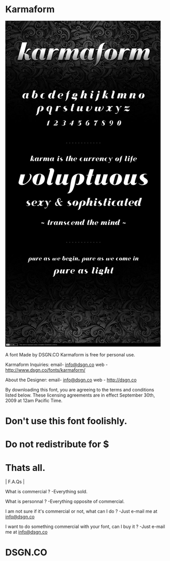 # Karmaform

![Alt text](karmaform-thumb.jpg?raw=true "Karmaform - Font Download by DSGN.CO")


A font Made by DSGN.CO
Karmaform is free for personal use.

Karmaform Inquiries:
email- info@dsgn.co
web  - http://www.dsgn.co/fonts/karmaform/

About the Designer:
email- info@dsgn.co
web  - http://dsgn.co

By downloading this font, you are agreeing to the terms and conditions listed below. These licensing agreements are in effect September 30th, 2009 at 12am Pacific Time.



# Don't use this font foolishly.

# Do not redistribute for $

# Thats all.


| F.A.Qs |

What is commercial ?
-Everything sold.

What is personnal ?
-Everything opposite of commercial.

I am not sure if it's commercial or not, what can I do ?
-Just e-mail me at info@dsgn.co

I want to do something commercial with your font, can I buy it ?
-Just e-mail me at info@dsgn.co


# DSGN.CO
